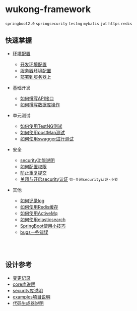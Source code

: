 wukong-framework
===


`springboot2.0` `springsecurity` `testng`  `mybatis` `jwt` `https` `redis`





## 快速掌握

* [环境配置](reference/readme.md "开打环境配置文档")
    * [开发环境配置](reference/readme.md "开打环境配置文档")
    * [服务器环境配置](reference/webEnvironment.md "开打环境配置文档")
    * [部署到服务器上](reference/readme.md "开打环境配置文档")

* 基础开发
    * [如何撰写API接口](reference/controller.md)
    * [如何撰写数据库操作](reference/database.md)
 
* 单元测试
    * [如何使用TestNG测试](reference/testng.md)
    * [如何使用postMan测试](reference/postman.md)
    * [如何使用swagger进行测试](reference/swagger2.md)

* 安全
    * [security功能说明](reference/security.md)
    * [如何配置权限](reference/security-config.md)
    * [防止重复提交](reference/preventrepeat.md)
    * [关闭与开启security认证](reference/tip.md) `见·关闭security认证·小节`
    


* 其他
    * [如何记录log](reference/uselog.md)
    * [如何使用Redis缓存](reference/redis.md)
    * [如何使用ActiveMq](reference/activemq.md)
    * [如何使用elasticsearch](reference/elasticsearch.md)
    * [SpringBoot使用小技巧](reference/tip.md)
    * [bugs一些错误](reference/bugs.md)


<br><br>


## 设计参考

* [变更记录](reference/log.md "开打变更记录文档")
* [core库说明](wukong-core/readme.md )
* [security库说明](wukong-security/readme.md )
* [examples项目说明](wukong-examples/readme.md )
* [代码生成器说明](wukong-generator/readme.md )



